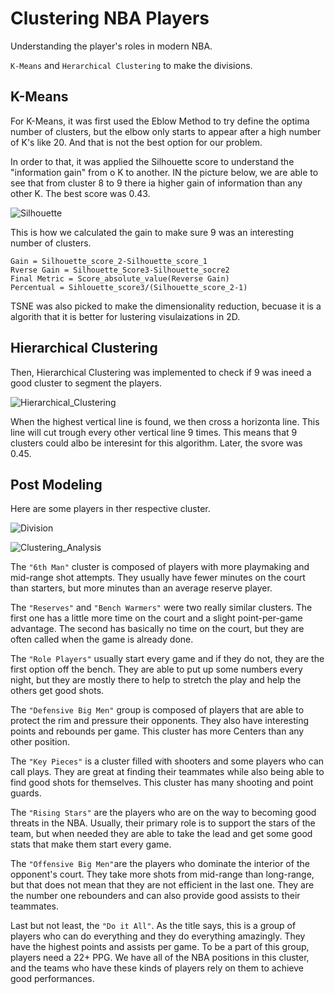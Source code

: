 # Clustering NBA Players
Understanding the player's roles in modern NBA.

`K-Means` and `Herarchical Clustering` to make the divisions.

## K-Means

For K-Means, it was first used the Eblow Method to try define the optima number of clusters, but the elbow only starts to appear after a high number of K's like 20. And that is not the best option for our problem.

In order to that, it was applied the Silhouette score to understand the "information gain" from o K to another. IN the picture below, we are able to see that from cluster 8 to 9 there ia higher gain of information than any other K. The best score was 0.43.

![Silhouette](https://user-images.githubusercontent.com/84348494/223659252-56e9293b-f3cb-4116-8490-ea9162e13d27.png)

This is how we calculated the gain to make sure 9 was an interesting number of clusters.

```
Gain = Silhouette_score_2-Silhouette_score_1
Rverse Gain = Silhouette_Score3-Silhouette_socre2
Final Metric = Score_absolute_value(Reverse Gain)
Percentual = Sihlouette_score3/(Silhouette_score_2-1)
```

TSNE was also picked to make the dimensionality reduction, becuase it is a algorith that it is better for lustering visulaizations in 2D.

## Hierarchical Clustering

Then, Hierarchical Clustering was implemented to check if 9 was ineed a good cluster to segment the players. 

![Hierarchical_Clustering](https://user-images.githubusercontent.com/84348494/223669263-e196d3b7-bb27-47a7-9164-bcdac8c1ae99.png)
  
When the highest vertical line is found, we then cross a horizonta line. This line will cut trough every other vertical line 9 times. This means that 9 clusters could albo be interesint for this algorithm. Later, the svore was 0.45.

## Post Modeling

Here are some players in ther respective cluster.

![Division](https://user-images.githubusercontent.com/84348494/223670529-87cd2cac-5493-493d-ba2b-e2ed3cdde242.png)

![Clustering_Analysis](https://user-images.githubusercontent.com/84348494/223670351-8da43c14-da1d-4ea2-861c-b061ca10e3f8.png)

The `"6th Man"` cluster is composed of players with more playmaking and mid-range shot attempts. They usually have fewer minutes on the court than starters, but more minutes than an average reserve player.

The `"Reserves"` and `"Bench Warmers"` were two really similar clusters. The first one has a little more time on the court and a slight point-per-game advantage. The second has basically no time on the court, but they are often called when the game is already done.

The `"Role Players"` usually start every game and if they do not, they are the first option off the bench. They are able to put up some numbers every night, but they are mostly there to help to stretch the play and help the others get good shots.

The `"Defensive Big Men"` group is composed of players that are able to protect the rim and pressure their opponents. They also have interesting points and rebounds per game. This cluster has more Centers than any other position.

The `"Key Pieces"` is a cluster filled with shooters and some players who can call plays. They are great at finding their teammates while also being able to find good shots for themselves. This cluster has many shooting and point guards.

The `"Rising Stars"` are the players who are on the way to becoming good threats in the NBA. Usually, their primary role is to support the stars of the team, but when needed they are able to take the lead and get some good stats that make them start every game.

The `"Offensive Big Men"`are the players who dominate the interior of the opponent's court. They take more shots from mid-range than long-range, but that does not mean that they are not efficient in the last one. They are the number one rebounders and can also provide good assists to their teammates.

Last but not least, the `"Do it All"`. As the title says, this is a group of players who can do everything and they do everything amazingly. They have the highest points and assists per game. To be a part of this group, players need a 22+ PPG. We have all of the NBA positions in this cluster, and the teams who have these kinds of players rely on them to achieve good performances.


